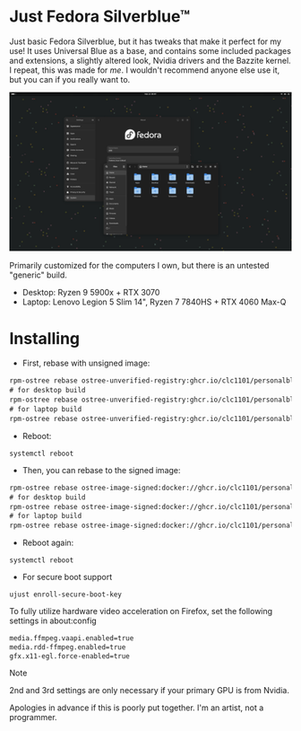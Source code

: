 # Just Fedora Silverblue™

Just basic Fedora Silverblue, but it has tweaks that make it perfect for my use! It uses Universal Blue as a base, and contains some included packages and extensions, a slightly altered look, Nvidia drivers and the Bazzite kernel. I repeat, this was made for *me*. I wouldn't recommend anyone else use it, but you can if you really want to.

![woah lol](screenshots/image3.png)

Primarily customized for the computers I own, but there is an untested "generic" build.

- Desktop: Ryzen 9 5900x + RTX 3070
- Laptop: Lenovo Legion 5 Slim 14", Ryzen 7 7840HS + RTX 4060 Max-Q

# Installing
- First, rebase with unsigned image:
```diff
rpm-ostree rebase ostree-unverified-registry:ghcr.io/clc1101/personalblue:latest
# for desktop build
rpm-ostree rebase ostree-unverified-registry:ghcr.io/clc1101/personalblue-desktop:latest
# for laptop build
rpm-ostree rebase ostree-unverified-registry:ghcr.io/clc1101/personalblue-laptop:latest
```

- Reboot:
```
systemctl reboot
```

- Then, you can rebase to the signed image:
```diff
rpm-ostree rebase ostree-image-signed:docker://ghcr.io/clc1101/personalblue:latest
# for desktop build
rpm-ostree rebase ostree-image-signed:docker://ghcr.io/clc1101/personalblue-desktop:latest
# for laptop build
rpm-ostree rebase ostree-image-signed:docker://ghcr.io/clc1101/personalblue-laptop:latest
```
- Reboot again:
```
systemctl reboot
```

- For secure boot support
```
ujust enroll-secure-boot-key
```

To fully utilize hardware video acceleration on Firefox, set the following settings in about:config
```
media.ffmpeg.vaapi.enabled=true
media.rdd-ffmpeg.enabled=true
gfx.x11-egl.force-enabled=true
```

> [!NOTE]
> 2nd and 3rd settings are only necessary if your primary GPU is from Nvidia.

Apologies in advance if this is poorly put together. I'm an artist, not a programmer.
